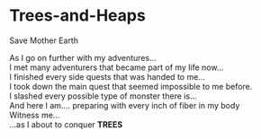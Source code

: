 # Trees-and-Heaps
Save Mother Earth


As I go on further with my adventures...<br>
I met many adventurers that became part of my life now...  <br>
I finished every side quests that was handed to me...<br>
I took down the main quest that seemed impossible to me before.<br>
I slashed every possible type of monster there is...<br>
And here I am.... preparing with every inch of fiber in my body<br>
Witness me...<br>
...as I about to conquer <b>TREES</b><br>
